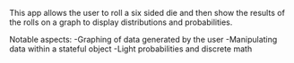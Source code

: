 This app allows the user to roll a six sided die and then show the results of the rolls on a graph to display distributions and probabilities. 

Notable aspects:
-Graphing of data generated by the user
-Manipulating data within a stateful object
-Light probabilities and discrete math
